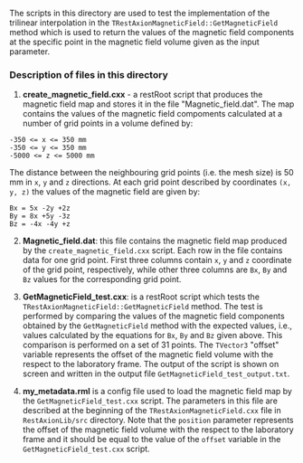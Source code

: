 The scripts in this directory are used to test the implementation of the trilinear interpolation in the `TRestAxionMagneticField::GetMagneticField` method
which is used to return the values of the magnetic field components at the specific point in the magnetic field volume given as the input parameter.

### Description of files in this directory

1) **create_magnetic_field.cxx** - a restRoot script that produces the magnetic field map and stores it in the file "Magnetic_field.dat". The map contains the values of the magnetic field compoments calculated at a number of grid points in a volume defined by:
```
-350 <= x <= 350 mm
-350 <= y <= 350 mm
-5000 <= z <= 5000 mm
```
The distance between the neighbouring grid points (i.e. the mesh size) is 50 mm in `x`, `y` and `z` directions.
At each grid point described by coordinates `(x, y, z)` the values of the magnetic field are given by:

```
Bx = 5x -2y +2z
By = 8x +5y -3z
Bz = -4x -4y +z
```

2) **Magnetic_field.dat**: this file contains the magnetic field map produced by the `create_magnetic_field.cxx` script. 
Each row in the file contains data for one grid point. First three columns contain `x`, `y` and `z` coordinate of the grid point, respectively,
while other three columns are `Bx`, `By` and `Bz` values for the corresponding grid point.

3) **GetMagneticField_test.cxx**: is a restRoot script which tests the `TRestAxionMagneticField::GetMagneticField` method. 
The test is performed by comparing the values of the magnetic field components obtained by the `GetMagneticField` method 
with the expected values, i.e., values calculated by the equations for `Bx`, `By` and `Bz` given above. 
This comparison is performed on a set of 31 points. 
The `TVector3` "offset" variable represents the offset of the magnetic field volume with the respect to the laboratory frame. 
The output of the script is shown on screen and written in the output file `GetMagneticField_test_output.txt`. 

4) **my_metadata.rml** is a config file used to load the magnetic field map by the `GetMagneticField_test.cxx` script. 
The parameters in this file are described at the beginning of the `TRestAxionMagneticField.cxx` file in `RestAxionLib/src` directory. 
Note that the `position` parameter represents the offset of the magnetic field volume with the respect to the laboratory frame 
and it should be equal to the value of the `offset` variable in the `GetMagneticField_test.cxx` script.
